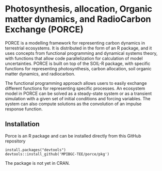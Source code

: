 # Photosynthesis, allocation, Organic matter dynamics, and RadioCarbon  Exchange (PORCE)
PORCE is a modelling framework for representing carbon dynamics in terrestrial ecosystems.
It is distributed in the form of an R package, and it uses concepts from functional programming and 
dynamical systems theory, with functions that allow code parallelization for calculation of model uncertainties.
PORCE is built on top of the SOIL-R package, with specific functions for representing photosynthesis, carbon allocation, soil organic matter dynamics, and radiocarbon. 

The functional programming approach allows users to easily exchange different functions for representing specific
processes. An ecosystem model in PORCE can be solved as a steady-state system or as a transient simulation with a given set of initial conditions and forcing variables. The system can also compute solutions as the convolution of an 
impulse response function.  

## Installation
Porce is an R package and can be installed directly from this GitHub repository
```{r}
install.packages("devtools")
devtools::install_github('MPIBGC-TEE/porce/pkg')
```

The package is not yet in CRAN.

